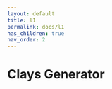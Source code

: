 ```yaml
---
layout: default
title: l1
permalink: docs/l1
has_children: true
nav_order: 2
---
```



# Clays Generator

